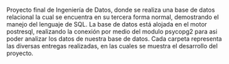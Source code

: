 Proyecto final de Ingeniería de Datos, donde se realiza una base de datos relacional la cual se encuentra en su tercera forma normal, demostrando el manejo del lenguaje de SQL.
La base de datos está alojada en el motor postresql, realizando la conexión por medio del modulo psycopg2 para asi poder analizar los datos de nuestra base de datos.
Cada carpeta representa las diversas entregas realizadas, en las cuales se muestra el desarrollo del proyecto.
